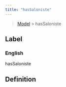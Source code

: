 ```yaml
---
title: "hasSaloniste"
---
```


> [Model](./../) > hasSaloniste

## Label

### English
hasSaloniste


## Definition



    
